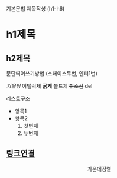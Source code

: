 기본문법
제목작성 (h1-h6)
# h1제목
## h2제목

문단띄어쓰기방법
(스페이스두번, 엔터1번)

*기울임* 이탤릭체
**굵게** 볼드체
~~취소선~~ del

리스트구조
- 항목1
- 항목2
  1. 첫번째
  2. 두번째

[링크연결](http://naver.com)
---

<p align="center"> 가운데정렬</p>
